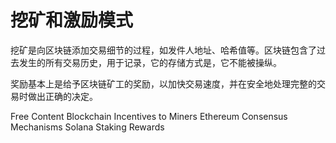 # 挖矿和激励模式

挖矿是向区块链添加交易细节的过程，如发件人地址、哈希值等。区块链包含了过去发生的所有交易历史，用于记录，它的存储方式是，它不能被操纵。

奖励基本上是给予区块链矿工的奖励，以加快交易速度，并在安全地处理完整的交易时做出正确的决定。

<ResourceGroupTitle>Free Content</ResourceGroupTitle>
<BadgeLink colorScheme='yellow' badgeText='Read' href='https://www.geeksforgeeks.org/blockchain-incentives-to-miners/'>Blockchain Incentives to Miners</BadgeLink>
<BadgeLink colorScheme='yellow' badgeText='Read' href='https://ethereum.org/en/developers/docs/consensus-mechanisms/'>Ethereum Consensus Mechanisms</BadgeLink>
<BadgeLink colorScheme='yellow' badgeText='Read' href='https://docs.solana.com/implemented-proposals/staking-rewards'>Solana Staking Rewards</BadgeLink>
